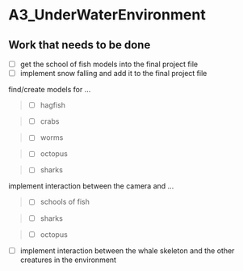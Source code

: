 # A3_UnderWaterEnvironment
## Work that needs to be done

- [ ] get the school of fish models into the final project file
- [ ] implement snow falling and add it to the final project file

find/create models for ...

> - [ ] hagfish

> - [ ] crabs

> - [ ] worms

> - [ ] octopus

> - [ ] sharks


implement interaction between the camera and ...

> - [ ] schools of fish

> - [ ] sharks

> - [ ] octopus


- [ ] implement interaction between the whale skeleton and the other creatures in the environment
